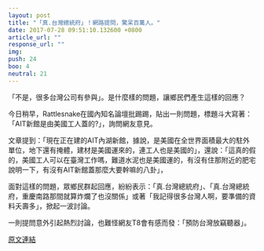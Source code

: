 ```yaml
---
layout: post
title: "「真.台灣總統府」！網路提問，驚呆百萬人。"
date: 2017-07-28 09:51:10.132600 +0800
article_url: ""
response_url: ""
img: 
push: 24
boo: 4
neutral: 21
---
```


「不是，很多台灣公司有參與」。是什麼樣的問題，讓鄉民們產生這樣的回應？

今日稍早，Rattlesnake在國內知名論壇批踢踢，貼出一則問題，標題斗大寫著：「AIT新館是由美國工人蓋的?」，詢問網友意見。

文章提到：「現在正在建的AIT內湖新館，據說，是美國在全世界面積最大的駐外單位，地下還有掩體，建材是美國運來的，連工人也是美國的」，還說：「這真的假的，美國工人可以在臺灣工作嗎，難道水泥也是美國運的，有沒有住那附近的肥宅說明一下，有沒有AIT新館蓋那麼大要幹嘛的八卦」，

面對這樣的問題，眾鄉民群起回應，紛紛表示：「真.台灣總統府」、「真.台灣總統府，重慶南路那間就算炸爛了也沒關係」或著「我記得很多台灣人啊，要準備的資料夭壽多」，掀起一波討論。

一則提問意外引起熱烈討論，也難怪網友T8會有感而發：「預防台灣放竊聽器」。

<a href = "https://www.ptt.cc/bbs/Gossiping/M.1501167774.A.4BB.html">原文連結</a>

